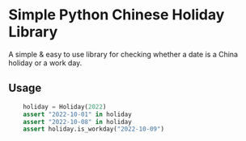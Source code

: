 # Simple Python Chinese Holiday Library

A simple & easy to use library for checking whether a date is a China holiday or a work day.

## Usage

``` python
    holiday = Holiday(2022)
    assert "2022-10-01" in holiday
    assert "2022-10-08" in holiday
    assert holiday.is_workday("2022-10-09")
```
